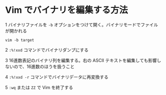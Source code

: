 # Vim でバイナリを編集する方法

1 バイナリファイルを `-b` オプションをつけて開く。バイナリモードでファイルが開かれる

```
vim -b target
```

2 `:%!xxd` コマンドでバイナリダンプにする

3 16進数表記のバイナリ列を編集する。右の ASCII テキストを編集しても影響しないので、16進数のほうを扱うこと

4 `:%!xxd -r` コマンドでバイナリデータに再変換する

5 `:wq` または `ZZ` で Vim を終了する
